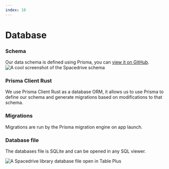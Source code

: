 ```yaml
---
index: 10
---
```


# Database

### Schema

Our data schema is defined using Prisma, you can [view it on GitHub](https://github.com/spacedriveapp/spacedrive/blob/main/core/prisma/schema.prisma).
![A cool screenshot of the Spacedrive schema](/schema.webp)

### Prisma Client Rust

We use Prisma Client Rust as a database ORM, it allows us to use Prisma to define our schema and generate migrations based on modifications to that schema.

### Migrations

Migrations are run by the Prisma migration engine on app launch.

### Database file

The databases file is SQLite and can be opened in any SQL viewer.

![A Spacedrive library database file open in Table Plus](/database-table-plus.webp)
